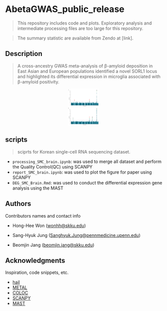 # AbetaGWAS_public_release

> This repository includes code and plots. Exploratory analysis and intermediate processing files are too large for this repository.

> The summary statistic are available from Zendo at [link]. 

## Description

> A cross-ancestry GWAS meta-analysis of β-amyloid deposition in East Asian and European populations identified a novel SORL1 locus and highlighted its differential expression in microglia associated with β-amyloid positivity.


<p align="center">
  <img src="/figures/manhattan_plot.pdf" width="100" />
</p>

## scripts
> sciprts for Korean single-cell RNA sequencing dataset.  

* `processing_SMC_brain.ipynb`: was used to merge all dataset and perform the Quality Control(QC) using SCANPY
* `report_SMC_brain.ipynb`: was used to plot the figure for paper using SCANPY
* `DEG_SMC_Brain.Rmd`: was used to conduct the differential expression gene analysis using the MAST


## Authors

Contributors names and contact info

- Hong-Hee Won (wonhh@skku.edu)

- Sang-Hyuk Jung (Sanghyuk.Jung@pennmedicine.upenn.edu)

- Beomjin Jang (beomjin.jang@skku.edu)


## Acknowledgments

Inspiration, code snippets, etc.
* [hail](https://github.com/hail-is/hail)
* [METAL](https://genome.sph.umich.edu/wiki/METAL_Documentation)
* [COLOC](https://github.com/chr1swallace/coloc)
* [SCANPY](https://scanpy.readthedocs.io/en/stable/installation.html)
* [MAST](https://rglab.github.io/MAST/)
